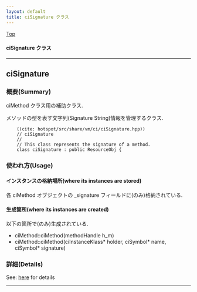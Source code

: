 ```yaml
---
layout: default
title: ciSignature クラス 
---
```

[Top](../index.html)

#### ciSignature クラス 



---
## <a name="nohO7h-65k" id="nohO7h-65k">ciSignature</a>

### 概要(Summary)
ciMethod クラス用の補助クラス.

メソッドの型を表す文字列(Signature String)情報を管理するクラス.


```
    ((cite: hotspot/src/share/vm/ci/ciSignature.hpp))
    // ciSignature
    //
    // This class represents the signature of a method.
    class ciSignature : public ResourceObj {
```

### 使われ方(Usage)
#### インスタンスの格納場所(where its instances are stored)
各 ciMethod オブジェクトの _signature フィールドに(のみ)格納されている.

#### 生成箇所(where its instances are created)
以下の箇所で(のみ)生成されている.

* ciMethod::ciMethod(methodHandle h_m)
* ciMethod::ciMethod(ciInstanceKlass* holder, ciSymbol* name, ciSymbol* signature)




### 詳細(Details)
See: [here](../doxygen/classciSignature.html) for details

---

